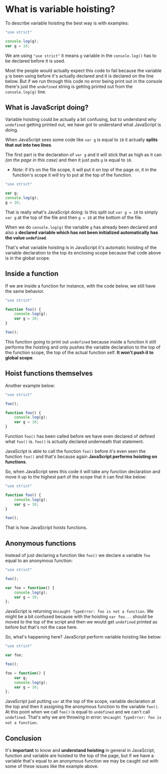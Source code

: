 # What is variable hoisting?

To describe variable hoisting the best way is with examples:

```javascript
"use strict"

console.log(g);
var g = 10;
```
We are using `"use strict"` it means `g` variable in the `console.log()` has to be declared before it is used.

Most the people would actually expect this code to fail because the variable `g` is been using before it's actually declared and it is declared on the line below.
But if we run through this code no error being print out in the console there's just the `undefined` string is getting printed out from the `console.log(g)` line.

## What is JavaScript doing?

Variable hoisting could be actually a bit confusing, but to understand why `undefined` getting printed out, we have got to understand what JavaScript is doing.

When JavaScript sees some code like `var g` is equal to `10` it actually **splits that out into two lines**. 

The first part is the declaration of `var g` and it will stick that as high as it can *(on the page in this case)* and then it just puts `g` is equal to `10`.

* *Note*: if it’s on the file scope, it will put it on top of the page or, it in the function's scope it will try to put at the top of the function.

```javascript
"use strict"

var g;
console.log(g);
g = 10;
```

That is really what's JavaScript doing:
 Is this split out `var g = 10` to simply `var g` at the top of the file and then `g = 10` at the bottom of the file.
 
When we do `console.log(g)` the variable `g` has already been declared and also a **declared variable which has not been initialized automatically has the value `undefined`**. 

That's what variable hoisting is in JavaScript it's automatic hoisting of the variable declaration to the top its enclosing scope because that code above is in the global scope.

## Inside a function 
If we are inside a function for instance, with the code below, we still have the same behavior.

```javascript
"use strict"

function foo() {
    console.log(g);
    var g = 10;
}

foo();
```

This function going to print out `undefined` because inside a function it still performs the hoisting and only pushes the variable declaration to the top of the function scope, the top of the actual function self. **It won't push it to global scope**.


## Hoist functions themselves

Another example below:

```javascript
"use strict"

foo();

function foo() {
    console.log(g);
    var g = 10;
}
```

Function `foo()` has been called before we have even declared of defined what `foo()` is.
`foo()` is actually declared underneath that statement.

JavaScript is able to call the function `foo()` before it's even seen the function `foo()` and that's because again **JavaScript performs hoisting on functions**.  

So, when JavaScript sees this code it will take any function declaration and move it up to the highest part of the scope that it can find like below: 

```javascript
"use strict"

function foo() {
    console.log(g);
    var g = 10;
}

foo();
```

That is how JavaScript hoists functions.


## Anonymous functions 

Instead of just declaring a function like `foo()` we declare a variable `foo` equal to an anonymous function:

```javascript
"use strict"

foo();

var foo = function() {
    console.log(g);
    var g = 10;
};
```

JavaScript is returning `Uncaught TypeError: foo is not a function`. We might be a bit confused because with the hoisting `var foo...` should be moved to the top of the script and then we would get `undefined` printed as before but that's not the case here.

So, what's happening here? 
JavaScript perform variable hoisting like below:
 
 
```javascript
"use strict"

var foo;

foo();

foo = function() {
    var g;
    console.log(g);
    var g = 10;
};
```

 JavaScript just putting `var` at the top of the scope, variable declaration at the top and then it assigning the anonymous function to the variable `foo()`.
 At this point when we call `foo()` is equal to `undefined` and we can't call `undefined`.
 That's why we are throwing in error: `Uncaught TypeError: foo is not a function`.
 
 
 ## Conclusion
 It's **important** to know and **understand hoisting** in general in JavaScript, function and variable are hoisted to the top of the page, but if we have a variable that's equal to an anonymous function we may be caught out with some of these issues like the example above.
